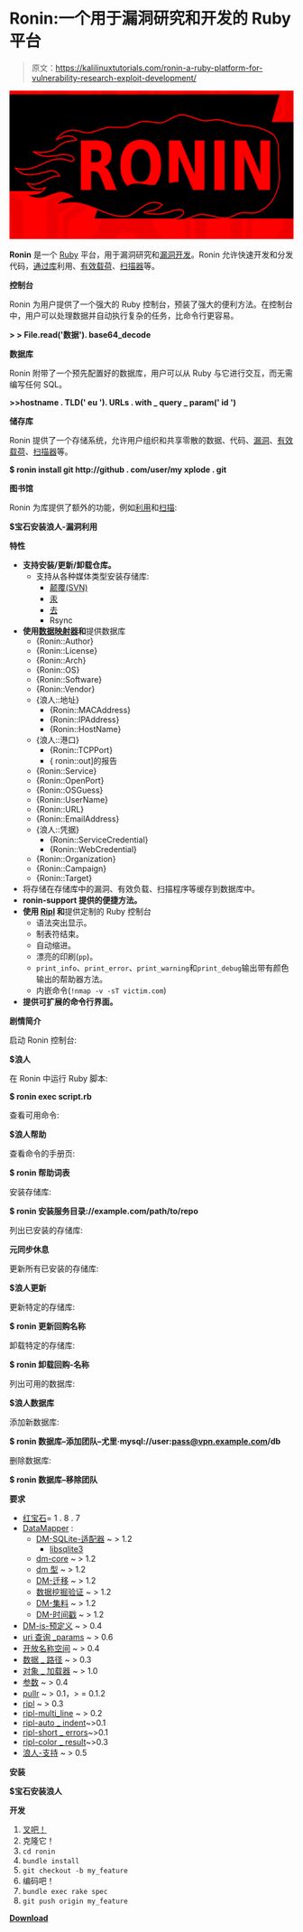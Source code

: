 # Ronin:一个用于漏洞研究和开发的 Ruby 平台

> 原文：<https://kalilinuxtutorials.com/ronin-a-ruby-platform-for-vulnerability-research-exploit-development/>

[![Ronin : A Ruby Platform For Vulnerability Research & Exploit Development](img/2f39bb619cf2642bd294acb05a37e860.png "Ronin : A Ruby Platform For Vulnerability Research & Exploit Development")](https://1.bp.blogspot.com/-znaL_XmJHiU/YHx1BGhZUfI/AAAAAAAAIxE/Xo0NAlgID4kI-6c1C7Du93JuEI_icCEVQCLcBGAsYHQ/s728/Ronin%25281%2529.png)

**Ronin** 是一个 [Ruby](https://www.ruby-lang.org) 平台，用于漏洞研究和[漏洞开发](https://www.exploit-db.com)。Ronin 允许快速开发和分发代码，[通过](https://github.com/ronin-rb/example-repo/blob/master/scripts/exploits/http/oracle/dav_bypass.rb)[库](https://github.com/ronin-rb/example-repo)利用、[有效载荷](https://gist.github.com/1403961)、[扫描器](https://github.com/ronin-rb/example-repo/blob/master/scripts/scanners/oracle_dad_scanner.rb)等。

**控制台**

Ronin 为用户提供了一个强大的 Ruby 控制台，预装了强大的便利方法。在控制台中，用户可以处理数据并自动执行复杂的任务，比命令行更容易。

**> > File.read('数据'). base64_decode**

**数据库**

Ronin 附带了一个预先配置好的数据库，用户可以从 Ruby 与它进行交互，而无需编写任何 SQL。

**>>hostname . TLD(' eu '). URLs . with _ query _ param(' id ')**

**储存库**

Ronin 提供了一个存储系统，允许用户组织和共享零散的数据、代码、[漏洞](https://github.com/ronin-rb/example-repo/blob/master/scripts/exploits/http/oracle/dav_bypass.rb)、[有效载荷](https://gist.github.com/1403961)、[扫描器](https://github.com/ronin-rb/example-repo/blob/master/scripts/scanners/oracle_dad_scanner.rb)等。

**$ ronin install git http://github . com/user/my xplode . git**

**图书馆**

Ronin 为库提供了额外的功能，例如[利用](https://github.com/ronin-rb/ronin-exploits#readme)和[扫描](https://github.com/ronin-rb/ronin-scanners#readme):

**$宝石安装浪人-漏洞利用**

**特性**

*   **支持安装/更新/卸载仓库。**
    *   支持从各种媒体类型安装存储库:
        *   [颠覆(SVN)](https://subversion.apache.org/)
        *   [汞](https://www.mercurial-scm.org/)
        *   [去](https://git-scm.com/)
        *   Rsync
*   **使用[数据映射器](http://datamapper.org)和**提供数据库
    *   {Ronin::Author}
    *   {Ronin::License}
    *   {Ronin::Arch}
    *   {Ronin::OS}
    *   {Ronin::Software}
    *   {Ronin::Vendor}
    *   {浪人::地址}
        *   {Ronin::MACAddress}
        *   {Ronin::IPAddress}
        *   {Ronin::HostName}
    *   {浪人::港口}
        *   {Ronin::TCPPort}
        *   { ronin::out]的报告
    *   {Ronin::Service}
    *   {Ronin::OpenPort}
    *   {Ronin::OSGuess}
    *   {Ronin::UserName}
    *   {Ronin::URL}
    *   {Ronin::EmailAddress}
    *   {浪人::凭据}
        *   {Ronin::ServiceCredential}
        *   {Ronin::WebCredential}
    *   {Ronin::Organization}
    *   {Ronin::Campaign}
    *   {Ronin::Target}
*   将存储在存储库中的漏洞、有效负载、扫描程序等缓存到数据库中。
*   **ronin-support 提供的便捷方法。**
*   **使用 [Ripl](https://github.com/cldwalker/ripl#readme) 和**提供定制的 Ruby 控制台
    *   语法突出显示。
    *   制表符结束。
    *   自动缩进。
    *   漂亮的印刷(`pp`)。
    *   `print_info`、`print_error`、`print_warning`和`print_debug`输出带有颜色输出的帮助器方法。
    *   内嵌命令(`!nmap -v -sT victim.com`)
*   **提供可扩展的命令行界面。**

**剧情简介**

启动 Ronin 控制台:

**$浪人**

在 Ronin 中运行 Ruby 脚本:

**$ ronin exec script.rb**

查看可用命令:

**$浪人帮助**

查看命令的手册页:

**$ ronin 帮助词表**

安装存储库:

**$ ronin 安装服务目录://example.com/path/to/repo**

列出已安装的存储库:

**元同步休息**

更新所有已安装的存储库:

**$浪人更新**

更新特定的存储库:

**$ ronin 更新回购名称**

卸载特定的存储库:

**$ ronin 卸载回购-名称**

列出可用的数据库:

**$浪人数据库**

添加新数据库:

**$ ronin 数据库–添加团队–尤里·mysql://user:pass@vpn.example.com/db**

删除数据库:

**$ ronin 数据库–移除团队**

**要求**

*   [红宝石](https://www.ruby-lang.org)= 1 . 8 . 7
*   [DataMapper](http://datamapper.org) :
    *   [DM-SQLite-适配器](https://github.com/datamapper/dm-sqlite-adapter#readme) ~ > 1.2
        *   [libsqlite3](https://sqlite.org/)
    *   [dm-core](https://github.com/datamapper/dm-core#readme) ~ > 1.2
    *   [dm 型](https://github.com/datamapper/dm-types#readme) ~ > 1.2
    *   [DM-迁移](https://github.com/datamapper/dm-migrations#readme) ~ > 1.2
    *   [数据挖掘验证](https://github.com/datamapper/dm-validations#readme) ~ > 1.2
    *   [DM-集料](https://github.com/datamapper/dm-aggregates#readme) ~ > 1.2
    *   [DM-时间戳](https://github.com/datamapper/dm-timestamps#readme) ~ > 1.2
*   [DM-is-预定义](https://github.com/postmodern/dm-is-predefined#readme) ~ > 0.4
*   [uri 查询 _params](https://github.com/postmodern/uri-query_params#readme) ~ > 0.6
*   [开放名称空间](https://github.com/postmodern/open_namespace#readme) ~ > 0.4
*   [数据 _ 路径](https://github.com/postmodern/data_paths#readme) ~ > 0.3
*   [对象 _ 加载器](https://github.com/postmodern/object_loader#readme) ~ > 1.0
*   [参数](https://github.com/postmodern/parameters#readme) ~ > 0.4
*   [pullr](https://github.com/postmodern/pullr#readme) ~ > 0.1，> = 0.1.2
*   [ripl](https://github.com/cldwalker/ripl#readme) ~ > 0.3
*   [ripl-multi_line](https://github.com/janlelis/ripl-multi_line#readme) ~ > 0.2
*   [ripl-auto _ indent](https://github.com/janlelis/ripl-auto_indent#readme)~>0.1
*   [ripl-short _ errors](https://rubygems.org/gems/ripl-short_errors)~>0.1
*   [ripl-color _ result](https://github.com/janlelis/ripl-color_result#readme)~>0.3
*   [浪人-支持](https://github.com/ronin-rb/ronin-support#readme) ~ > 0.5

**安装**

**$宝石安装浪人**

**开发**

1.  [叉吧！](https://github.com/ronin-rb/ronin/fork)
2.  克隆它！
3.  `cd ronin`
4.  `bundle install`
5.  `git checkout -b my_feature`
6.  编码吧！
7.  `bundle exec rake spec`
8.  `git push origin my_feature`

[**Download**](https://github.com/ronin-rb/ronin)